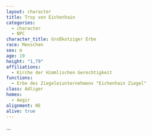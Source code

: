 ```yaml
---
layout: character
title: Troy von Eichenhain
categories:
  - character
  - NPC
character_title: Großkotziger Erbe
race: Menschen
sex: m
age: 19
height: "1,79"
affiliations:
  - Kirche der Himmlischen Gerechtigkeit
functions:
  - Erbe des Ziegeleiunternehmens "Eichenhain Ziegel"
class: Adliger
homes:
  - Aegir
alignment: NE
alive: true
---
```


...